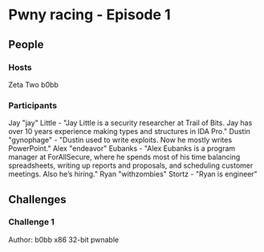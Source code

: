 # Pwny racing - Episode 1

## People
### Hosts
Zeta Two
b0bb

### Participants
Jay "jay" Little - "Jay Little is a security researcher at Trail of Bits. Jay has over 10 years experience making types and structures in IDA Pro."
Dustin "gynophage"  - "Dustin used to write exploits. Now he mostly writes PowerPoint."
Alex "endeavor" Eubanks - "Alex Eubanks is a program manager at ForAllSecure, where he spends most of his time balancing spreadsheets, writing up reports and proposals, and scheduling customer meetings. Also he’s hiring."
Ryan "withzombies" Stortz - "Ryan is engineer"

## Challenges

### Challenge 1
Author: b0bb
x86 32-bit pwnable
